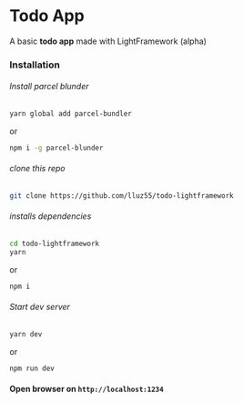 # Todo App
A basic **todo app** made with LightFramework (alpha)
### Installation
###### Install parcel blunder  
```bash
yarn global add parcel-bundler
```
or
```bash
npm i -g parcel-blunder
```
###### clone this repo  
```bash
git clone https://github.com/lluz55/todo-lightframework
```
###### installs dependencies  
```bash
cd todo-lightframework
yarn
```
or
```bash
npm i
```
###### Start dev server
```bash
yarn dev
```
or
```bash
npm run dev
```

#### Open browser on `http://localhost:1234`